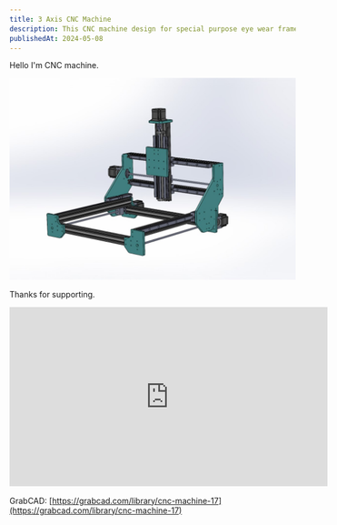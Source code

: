```yaml
---
title: 3 Axis CNC Machine 
description: This CNC machine design for special purpose eye wear frame cutting
publishedAt: 2024-05-08
---
```


Hello I'm CNC machine.

![CNC](./images/cnc/CNC.JPG)

Thanks for supporting.

<iframe width="560" height="315" src="https://www.youtube.com/embed/Qvwr1aS43Hk?si=SP10eY0C4Gvtx_Ob" title="YouTube video player" frameborder="0" allow="accelerometer; autoplay; clipboard-write; encrypted-media; gyroscope; picture-in-picture; web-share" referrerpolicy="strict-origin-when-cross-origin" allowfullscreen></iframe>

GrabCAD: [https://grabcad.com/library/cnc-machine-17](https://grabcad.com/library/cnc-machine-17)
